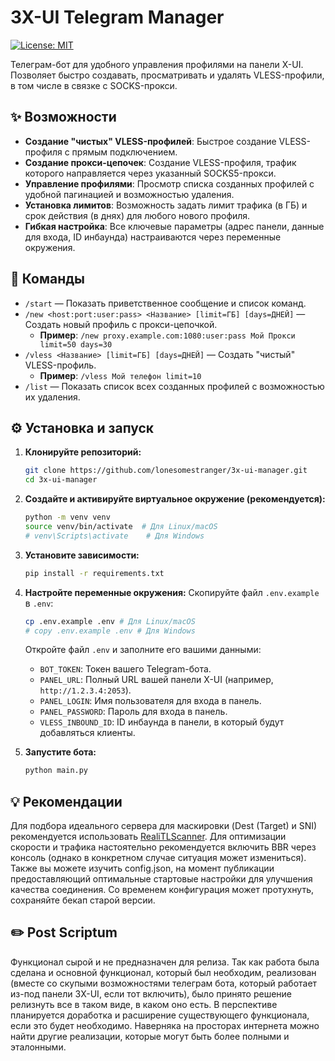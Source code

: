 # 3X-UI Telegram Manager

[![License: MIT](https://img.shields.io/badge/License-MIT-yellow.svg)](https://opensource.org/licenses/MIT)

Телеграм-бот для удобного управления профилями на панели X-UI. Позволяет быстро создавать, просматривать и удалять VLESS-профили, в том числе в связке с SOCKS-прокси.

## ✨ Возможности

- **Создание "чистых" VLESS-профилей**: Быстрое создание VLESS-профиля с прямым подключением.
- **Создание прокси-цепочек**: Создание VLESS-профиля, трафик которого направляется через указанный SOCKS5-прокси.
- **Управление профилями**: Просмотр списка созданных профилей с удобной пагинацией и возможностью удаления.
- **Установка лимитов**: Возможность задать лимит трафика (в ГБ) и срок действия (в днях) для любого нового профиля.
- **Гибкая настройка**: Все ключевые параметры (адрес панели, данные для входа, ID инбаунда) настраиваются через переменные окружения.

## 🚀 Команды

- `/start` — Показать приветственное сообщение и список команд.
- `/new <host:port:user:pass> <Название> [limit=ГБ] [days=ДНЕЙ]` — Создать новый профиль с прокси-цепочкой.
  - **Пример**: `/new proxy.example.com:1080:user:pass Мой Прокси limit=50 days=30`
- `/vless <Название> [limit=ГБ] [days=ДНЕЙ]` — Создать "чистый" VLESS-профиль.
  - **Пример**: `/vless Мой телефон limit=10`
- `/list` — Показать список всех созданных профилей с возможностью их удаления.

## ⚙️ Установка и запуск

1.  **Клонируйте репозиторий:**
    ```bash
    git clone https://github.com/lonesomestranger/3x-ui-manager.git
    cd 3x-ui-manager
    ```

2.  **Создайте и активируйте виртуальное окружение (рекомендуется):**
    ```bash
    python -m venv venv
    source venv/bin/activate  # Для Linux/macOS
    # venv\Scripts\activate    # Для Windows
    ```

3.  **Установите зависимости:**
    ```bash
    pip install -r requirements.txt
    ```

4.  **Настройте переменные окружения:**
    Скопируйте файл `.env.example` в `.env`:
    ```bash
    cp .env.example .env # Для Linux/macOS
    # copy .env.example .env # Для Windows
    ```
    Откройте файл `.env` и заполните его вашими данными:
    - `BOT_TOKEN`: Токен вашего Telegram-бота.
    - `PANEL_URL`: Полный URL вашей панели X-UI (например, `http://1.2.3.4:2053`).
    - `PANEL_LOGIN`: Имя пользователя для входа в панель.
    - `PANEL_PASSWORD`: Пароль для входа в панель.
    - `VLESS_INBOUND_ID`: ID инбаунда в панели, в который будут добавляться клиенты.

5.  **Запустите бота:**
    ```bash
    python main.py
    ```

## 💡 Рекомендации

Для подбора идеального сервера для маскировки (Dest (Target) и SNI) рекомендуется использовать [RealiTLScanner](https://github.com/XTLS/RealiTLScanner).
Для оптимизации скорости и трафика настоятельно рекомендуется включить BBR через консоль (однако в конкретном случае ситуация может измениться).
Также вы можете изучить config.json, на момент публикации предоставляющий оптимальные стартовые настройки для улучшения качества соединения. Со временем конфигурация может протухнуть, сохраняйте бекап старой версии.

## ✏️ Post Scriptum

Функционал сырой и не предназначен для релиза. Так как работа была сделана и основной функционал, который был необходим, реализован (вместе со скупыми возможностями телеграм бота, который работает из-под панели 3X-UI, если тот включить), было принято решение релизнуть все в таком виде, в каком оно есть. В перспективе планируется доработка и расширение существующего функционала, если это будет необходимо. Наверняка на просторах интернета можно найти другие реализации, которые могут быть более полными и эталонными.
